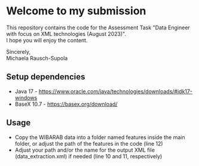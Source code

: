 # Welcome to my submission
This repository contains the code for the Assessment Task "Data Engineer with focus on XML technologies (August 2023)".  
I hope you will enjoy the content.  

Sincerely,  
Michaela Rausch-Supola

## Setup dependencies

- Java 17 - https://www.oracle.com/java/technologies/downloads/#jdk17-windows  
- BaseX 10.7 - https://basex.org/download/

## Usage
- Copy the WIBARAB data into a folder named features inside the main folder, or adjust the path of the features in the code (line 12)  
- Adjust your path and/or the name for the output XML file (data_extraction.xml) if needed (line 10 and 11, respectively)

